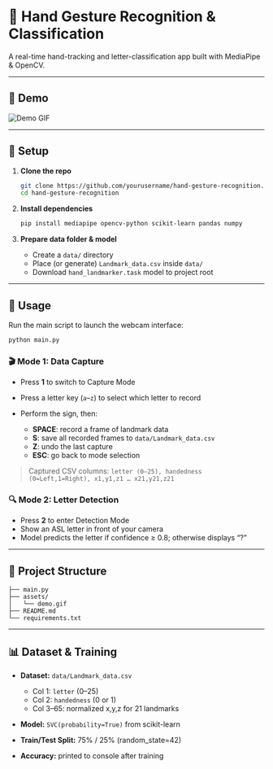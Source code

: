 
# 🤚 Hand Gesture Recognition & Classification

A real-time hand-tracking and letter-classification app built with MediaPipe & OpenCV.

---

## 📸 Demo

<!-- Add your running GIF here -->
![Demo GIF](./assets/demo.gif)

---

## 🔧 Setup

1. **Clone the repo**  
   ```bash
   git clone https://github.com/yourusername/hand-gesture-recognition.git
   cd hand-gesture-recognition

2. **Install dependencies**

   ```bash
   pip install mediapipe opencv-python scikit-learn pandas numpy
   ```
3. **Prepare data folder & model**

   * Create a `data/` directory
   * Place (or generate) `Landmark_data.csv` inside `data/`
   * Download `hand_landmarker.task` model to project root

---

## 🚀 Usage

Run the main script to launch the webcam interface:

```bash
python main.py
```

### 🎬 Mode 1: Data Capture

* Press **1** to switch to Capture Mode
* Press a letter key (`a`–`z`) to select which letter to record
* Perform the sign, then:

  * **SPACE**: record a frame of landmark data
  * **S**: save all recorded frames to `data/Landmark_data.csv`
  * **Z**: undo the last capture
  * **ESC**: go back to mode selection

> Captured CSV columns:
> `letter (0–25), handedness (0=Left,1=Right), x1,y1,z1 … x21,y21,z21`

### 🔍 Mode 2: Letter Detection

* Press **2** to enter Detection Mode
* Show an ASL letter in front of your camera
* Model predicts the letter if confidence ≥ 0.8; otherwise displays “?”

---

## 📂 Project Structure

```
├── main.py
├── assets/
│   └── demo.gif
├── README.md
└── requirements.txt
```

---

## 📊 Dataset & Training

* **Dataset:** `data/Landmark_data.csv`

  * Col 1: `letter` (0–25)
  * Col 2: `handedness` (0 or 1)
  * Col 3–65: normalized x,y,z for 21 landmarks
* **Model:** `SVC(probability=True)` from scikit-learn
* **Train/Test Split:** 75% / 25% (random\_state=42)
* **Accuracy:** printed to console after training


```

